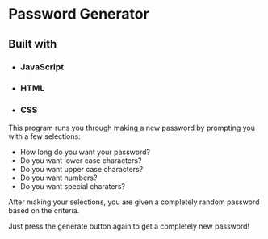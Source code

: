 # Password Generator

## Built with
-  ### JavaScript
- ### HTML
- ### CSS

This program runs you through making a new password by prompting you with a few selections:

- How long do you want your password?
- Do you want lower case characters?
- Do you want upper case characters?
- Do you want numbers?
- Do you want special charaters?

After making your selections, you are given a completely random password based on the criteria.

Just press the generate button again to get a completely new password!

